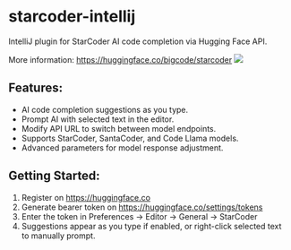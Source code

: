 starcoder-intellij
======================

IntelliJ plugin for StarCoder AI code completion via Hugging Face API.

More information: https://huggingface.co/bigcode/starcoder
![](https://huggingface.co/datasets/bigcode/admin/resolve/main/StarCoderBanner.png)

## Features:

* AI code completion suggestions as you type.
* Prompt AI with selected text in the editor.
* Modify API URL to switch between model endpoints.
* Supports StarCoder, SantaCoder, and Code Llama models.
* Advanced parameters for model response adjustment.

## Getting Started:

1. Register on https://huggingface.co
2. Generate bearer token on https://huggingface.co/settings/tokens
3. Enter the token in Preferences -> Editor -> General -> StarCoder
4. Suggestions appear as you type if enabled, or right-click selected text to manually prompt.
